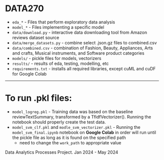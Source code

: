 # DATA270

- `eda_*` - Files that perform exploratory data analysis
- `model_*` - Files implementing a specific model
- `data/download.py` - interactive data downloading tool from Amazon reviews dataset source
- `data/merge_datasets.py` - combine select .json.gz files to combined.csv
- `data/combined.csv` - combination of Fashion, Beauty, Appliances, Arts and crafts, Musical instruments, and Software product categories
- `models/` - pickle files for models, vectorizers
- `results/` - results of eda, testing, modelling, etc
- `requirements.txt` - installs all required libraries, except cuML and cuDF for Google Colab
---

# To run .pkl files:

- `model_logreg.pkl` - Training data was based on the baseline reviewTextSummary, transformed by a TfidfVectorizer(). Running the notebook should properly create the test data.
- `model_svm_clf.pkl` and `modle_svm_vectorizer.pkl` - Running the `model_svm_final.ipynb` notebook on **Google Colab** in order will run until the pickle file as long as it is found on the specified path
  - need to change the `work_path` to appropriate value

Data Analytics Processes Project. Jan 2024 - May 2024 

